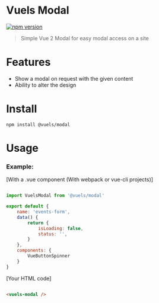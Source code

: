 # Vuels Modal
[![npm version](https://badge.fury.io/js/vue-button-spinner.svg)](https://badge.fury.io/js/vue-button-spinner)

> Simple Vue 2 Modal for easy modal access on a site

# Features

- Show a modal on request with the given content
- Ability to alter the design

# Install

```npm install @vuels/modal```

# Usage

### Example:

[With a .vue component (With webpack or vue-cli projects)]
```js

import VuelsModal from '@vuels/modal'

export default {
	name: 'events-form',
	data() {
		return {
			isLoading: false,
			status: '',
		}
	},
	components: {	
		VueButtonSpinner
    }
}
```


[Your HTML code]
```html

<vuels-modal />

```


